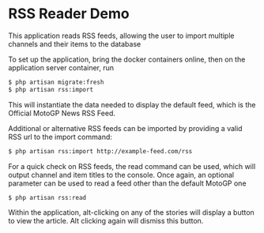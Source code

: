 # RSS Reader Demo

This application reads RSS feeds, allowing the user to import multiple channels and their items to the database

To set up the application, bring the docker containers online, then on the application server container, run

```bash
$ php artisan migrate:fresh
$ php artisan rss:import
```

This will instantiate the data needed to display the default feed, which is the Official MotoGP News RSS Feed.

Additional or alternative RSS feeds can be imported by providing a valid RSS url to the import command:

```bash
$ php artisan rss:import http://example-feed.com/rss
```

For a quick check on RSS feeds, the read command can be used, which will output channel and item titles to the console.
Once again, an optional parameter can be used to read a feed other than the default MotoGP one

```bash
$ php artisan rss:read
```

Within the application, alt-clicking on any of the stories will display a button to view the article. Alt clicking again will dismiss this button.
